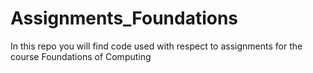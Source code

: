 # Assignments_Foundations
In this repo you will find code used with respect to  assignments for the course Foundations of Computing
